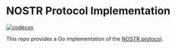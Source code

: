 # NOSTR Protocol Implementation
[![codecov](https://codecov.io/github/benjic/nostr/graph/badge.svg?token=AR7VUHH2TG)](https://codecov.io/github/benjic/nostr)

This repo provides a Go implementation of the [NOSTR protocol][nostr_protocol].

[nostr_protocol]: https://github.com/nostr-protocol/nips
